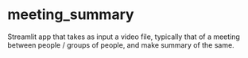 # meeting_summary
Streamlit app that takes as input a video file, typically that of a meeting between people / groups of people, and make summary of the same.
